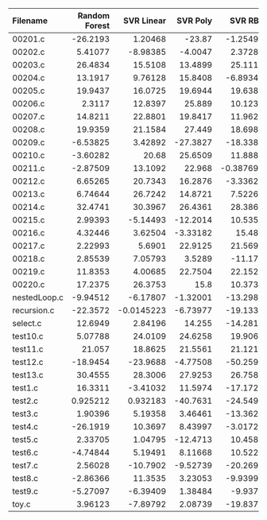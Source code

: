 | Filename     |   Random Forest |   SVR Linear |   SVR Poly |    SVR RBF |        KNN |   Gradient Boosting |   AdaBoost |   Random Number |         O0 |          O1 |   O2 |          O3 |
|:-------------|----------------:|-------------:|-----------:|-----------:|-----------:|--------------------:|-----------:|----------------:|-----------:|------------:|-----:|------------:|
| 00201.c      |      -26.2193   |    1.20468   |  -23.87    |  -1.25492  | -12.5924   |           -1.0615   | -19.3657   |       -2.07726  | -10.605    |   0.341332  |   -0 |  -1.56399   |
| 00202.c      |        5.41077  |   -8.98385   |   -4.0047  |   2.37285  | -30.1737   |          -27.7526   |  14.5565   |        8.46863  |   5.50066  |   5.46575   |   -0 |  -8.32171   |
| 00203.c      |       26.4834   |   15.5108    |   13.4899  |  25.1115   |  21.1253   |           15.4451   |  -0.320756 |      -12.1281   | -12.8616   | -13.2843    |   -0 |  -8.41556   |
| 00204.c      |       13.1917   |    9.76128   |   15.8408  |  -6.89342  |   2.29129  |           -1.54332  |  10.9521   |        7.22231  | -14.4377   |   5.14215   |   -0 |  -4.71534   |
| 00205.c      |       19.9437   |   16.0725    |   19.6944  |  19.6388   |  14.2999   |           24.9989   |  23.0011   |       12.7961   |  16.1923   |   5.08047   |   -0 |   5.92934   |
| 00206.c      |        2.3117   |   12.8397    |   25.889   |  10.1239   |  26.9726   |           15.4156   |  16.7544   |        9.83531  |  15.6472   |  16.7025    |   -0 |  11.133     |
| 00207.c      |       14.8211   |   22.8801    |   19.8417  |  11.9622   |   5.42968  |           13.2546   |  11.5578   |       17.7279   |  16.5628   |   2.1727    |   -0 |  -0.106121  |
| 00208.c      |       19.9359   |   21.1584    |   27.449   |  18.6982   |  -0.818639 |          -16.6356   |  17.6457   |       13.794    |   5.15526  |  -0.256827  |   -0 |  28.5249    |
| 00209.c      |       -6.53825  |    3.42892   |  -27.3827  | -18.3386   | -18.4535   |          -18.6556   |   2.65491  |      -11.0898   |  -0.551228 |   0.169641  |   -0 |   8.97288   |
| 00210.c      |       -3.60282  |   20.68      |   25.6509  |  11.8888   |   3.26318  |           19.0874   |  16.3407   |        3.1743   |  14.1334   |  -6.46876   |   -0 |  -1.54179   |
| 00211.c      |       -2.87509  |   13.1092    |   22.968   |  -0.387699 |  26.1866   |           12.4732   |  19.3436   |       13.7229   |   3.95724  |  19.7811    |   -0 |  -6.96581   |
| 00212.c      |        6.65265  |   20.7343    |   16.2876  |  -3.33623  |   1.46718  |           15.4587   |   5.27529  |       -1.13015  | -15.2462   |  -6.97183   |   -0 |  -2.04434   |
| 00213.c      |        6.74644  |   26.7242    |   14.8721  |   7.52262  |  -5.27531  |           17.0856   |  14.4249   |       18.8946   |   2.8101   |  11.9837    |   -0 |  25.103     |
| 00214.c      |       32.4741   |   30.3967    |   26.4361  |  28.3868   |  13.0714   |           21.7797   |  23.95     |       23.1115   |  22.0893   |   8.33357   |   -0 |   0.0605831 |
| 00215.c      |        2.99393  |   -5.14493   |  -12.2014  |  10.5355   |   3.47974  |           -9.02917  | -16.2159   |        1.5846   | -16.2964   |   0.846581  |   -0 | -19.0243    |
| 00216.c      |        4.32446  |    3.62504   |   -3.33182 |  15.489    |  -5.2651   |           -2.06629  |   5.70466  |       -6.6135   |  11.2356   |  14.6062    |   -0 |  -5.51464   |
| 00217.c      |        2.22993  |    5.6901    |   22.9125  |  21.5695   |  -3.40539  |           -3.89983  |  -3.88443  |        8.03302  |   6.61463  |   8.6377    |   -0 |  -6.57056   |
| 00218.c      |        2.85539  |    7.05793   |    3.5289  | -11.173    |  21.3417   |            2.25118  | -10.0309   |        3.49935  | -32.0955   | -34.6847    |   -0 |  -7.09623   |
| 00219.c      |       11.8353   |    4.00685   |   22.7504  |  22.1527   |   8.57028  |            3.33154  |   6.94035  |       -0.96248  |   2.63117  |   8.16867   |   -0 |  -2.56685   |
| 00220.c      |       17.2375   |   26.3753    |   15.8     |  10.3732   |  10.7301   |           10.814    |  24.8413   |       16.2252   |   9.99911  |   7.39767   |   -0 |  -7.06435   |
| nestedLoop.c |       -9.94512  |   -6.17807   |   -1.32001 | -13.2987   | -21.7984   |          -20.8116   |   4.987    |       -7.24324  | -39.2439   | -28.0771    |   -0 | -14.4508    |
| recursion.c  |      -22.3572   |   -0.0145223 |   -6.73977 | -19.1338   | -14.2704   |          -12.5719   | -13.8299   |        0.451229 | -22.616    | -10.6148    |   -0 |   7.96711   |
| select.c     |       12.6949   |    2.84196   |   14.255   | -14.2817   | -33.8791   |          -17.3159   |  -6.2635   |        1.80433  | -10.3927   | -19.048     |   -0 | -19.7756    |
| test10.c     |        5.07788  |   24.0109    |   24.6258  |  19.9067   | -14.4831   |            8.20295  |  -8.30763  |        4.65402  |   4.38137  |  -2.34815   |   -0 |  24.5041    |
| test11.c     |       21.057    |   18.8625    |   21.5561  |  21.1212   |  16.4611   |           11.1547   | -10.7341   |       12.7036   |   8.14973  |   1.16512   |   -0 |  10.3118    |
| test12.c     |      -18.9454   |  -23.9688    |   -4.77508 | -50.2598   | -36.9401   |           -9.68094  | -27.5565   |       -5.8154   | -27.4986   | -23.9606    |   -0 |  -0.993469  |
| test13.c     |       30.4555   |   28.3006    |   27.9253  |  26.7589   |  25.8383   |           24.4026   |  25.5072   |      -13.2327   |   3.38794  |   5.97466   |   -0 |  11.9594    |
| test1.c      |       16.3311   |   -3.41032   |   11.5974  | -17.1728   | -23.4832   |           11.1793   | -12.3251   |      -13.1146   | -13.2153   |   0.136969  |   -0 |  -8.56228   |
| test2.c      |        0.925212 |    0.932183  |  -40.7631  | -24.5491   | -18.5371   |            5.74243  |   6.64273  |       -4.45345  | -32.4226   | -16.4521    |   -0 |   5.90497   |
| test3.c      |        1.90396  |    5.19358   |    3.46461 | -13.3627   | -14.0382   |           -8.82919  |   9.42559  |        6.18775  | -11.2078   |  -0.387876  |   -0 |  -7.4733    |
| test4.c      |      -26.1919   |   10.3697    |    8.43997 |  -3.01725  |  -9.87222  |          -15.6432   |  -0.76046  |       10.9328   | -14.1294   |  -1.5251    |   -0 | -15.4496    |
| test5.c      |        2.33705  |    1.04795   |  -12.4713  |  10.4582   | -28.3818   |          -17.3389   | -17.2876   |        4.98469  |  -7.60802  | -10.5343    |   -0 |  -3.45665   |
| test6.c      |       -4.74844  |    5.19491   |    8.11668 |  10.5227   |  -7.41908  |           -2.58893  |  -2.90491  |      -11.4015   |  -1.43675  |   0.0579616 |   -0 |   0.451949  |
| test7.c      |        2.56028  |  -10.7902    |   -9.52739 | -20.2692   | -34.4954   |          -12.6109   | -27.3105   |      -13.0902   | -14.4032   | -23.2631    |   -0 | -25.6903    |
| test8.c      |       -2.86366  |   11.3535    |    3.23053 |  -9.93997  | -12.2654   |          -14.7096   | -17.9393   |       -1.76628  |  18.6948   |  16.114     |   -0 |   6.19872   |
| test9.c      |       -5.27097  |   -6.39409   |    1.38484 |  -9.9375   |   0.273796 |            0.202006 |  -8.17967  |      -21.3839   | -15.7115   | -22.0407    |   -0 | -18.083     |
| toy.c        |        3.96123  |   -7.89792   |    2.08739 | -19.8374   |   9.32229  |            9.01302  | -23.847    |        1.68359  | -11.7654   | -24.0279    |   -0 |  -9.40038   |